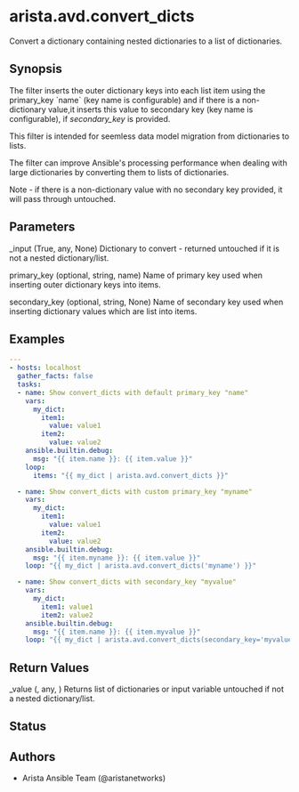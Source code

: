 # arista.avd.convert_dicts

Convert a dictionary containing nested dictionaries to a list of dictionaries\.

## Synopsis

The filter inserts the outer dictionary keys into each list item using the primary\_key \`name\` \(key name is configurable\) and if there is a non\-dictionary value\,it inserts this value to secondary key \(key name is configurable\)\, if <em>secondary\_key</em> is provided\.

This filter is intended for seemless data model migration from dictionaries to lists\.

The filter can improve Ansible\'s processing performance when dealing with large dictionaries by converting them to lists of dictionaries\.

Note \- if there is a non\-dictionary value with no secondary key provided\, it will pass through untouched\.

## Parameters

  _input (True, any, None)
    Dictionary to convert \- returned untouched if it is not a nested dictionary/list\.

  primary_key (optional, string, name)
    Name of primary key used when inserting outer dictionary keys into items\.

  secondary_key (optional, string, None)
    Name of secondary key used when inserting dictionary values which are list into items\.

## Examples

```yaml
---
- hosts: localhost
  gather_facts: false
  tasks:
  - name: Show convert_dicts with default primary_key "name"
    vars:
      my_dict:
        item1:
          value: value1
        item2:
          value: value2
    ansible.builtin.debug:
      msg: "{{ item.name }}: {{ item.value }}"
    loop:
      items: "{{ my_dict | arista.avd.convert_dicts }}"

  - name: Show convert_dicts with custom primary_key "myname"
    vars:
      my_dict:
        item1:
          value: value1
        item2:
          value: value2
    ansible.builtin.debug:
      msg: "{{ item.myname }}: {{ item.value }}"
    loop: "{{ my_dict | arista.avd.convert_dicts('myname') }}"

  - name: Show convert_dicts with secondary_key "myvalue"
    vars:
      my_dict:
        item1: value1
        item2: value2
    ansible.builtin.debug:
      msg: "{{ item.name }}: {{ item.myvalue }}"
    loop: "{{ my_dict | arista.avd.convert_dicts(secondary_key='myvalue') }}"
```

## Return Values

  _value (, any, )
    Returns list of dictionaries or input variable untouched if not a nested dictionary/list\.

## Status

## Authors

- Arista Ansible Team (@aristanetworks)
